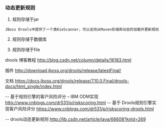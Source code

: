 


### 动态更新规则
1. 规则存储于jar
```
JBoss Drools中提供了一个类KieScanner，可以支持从Maven存储库动态的加载并更新规则

```

2. 规则存储于数据库

3. 规则存储于file



drools 博客教程
http://blog.csdn.net/column/details/16183.html

插件
http://download.jboss.org/drools/release/latestFinal/

文档
https://docs.jboss.org/drools/release/7.10.0.Final/drools-docs/html_single/index.html


-- 基于规则引擎的客户风险评分 – IBM ODM实现
http://www.cnblogs.com/dr531/p/riskscoring.html
-- 基于 Drools规则引擎实现客户风险评分
https://www.cnblogs.com/dr531/p/riskscoring-drools.html

-- drools动态更新规则
http://lib.csdn.net/article/java/66608?knId=269